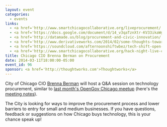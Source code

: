 ```yaml
---
layout: event
categories: 
  - events
links:
  - <a href='http://www.smartchicagocollaborative.org/liveprocurement/'>OpenGov Chicago Live&#58; IT Procurement & The City of Chicago</a>
  - <a href='https://docs.google.com/document/d/14_v3qaTznXtr-KV33ikaWgRUgVB6pgcl3dttmXRiSoc/edit'>OIT Procurement & The City of Chicago Meeting Notes</a>
  - <a href='http://datamade.us/blog/procurement-and-civic-innovation/'>DataMade&#58; Procurement and Civic Innovation</a>
  - <a href='http://www.derivativeworks.com/2014/02/some-thoughts-toward-the-maturation-of-the-civic-innovation-sector-of-the-technology-industry.html'>Daniel X. O'Neil&#58; Some Thoughts Toward the Maturation of the Civic Innovation Sector of the Technology Industry</a>
  - <a href='https://soundcloud.com/afternoonshiftwbez/tech-shift-open-data-and'>WBEZ Tech Shift&#58; Open data and government websites</a>
  - <a href='http://www.smartchicagocollaborative.org/hack-night-live-cio-brenna-berman-talks-procurement/'>Hack Night Live&#58; CIO Brenna Berman talks Procurement</a>
title: Chicago CIO Brenna Berman on Procurement
date: 2014-03-11T18:00:00-05:00
event_id: 96
sponsor: <a href='http://thoughtworks.com'>Thoughtworks</a>
---
```


<p>City of Chicago CIO <a href='http://www.cityofchicago.org/city/en/depts/doit/auto_generated/doit_leadership.html'>Brenna Berman</a> will host a Q&A session on technology procurement, similar to <a href='http://www.smartchicagocollaborative.org/liveprocurement/'>last month's OpenGov Chicago meetup</a> (here's the <a href='https://docs.google.com/document/d/14_v3qaTznXtr-KV33ikaWgRUgVB6pgcl3dttmXRiSoc/edit'>meeting notes</a>).</p><p>The City is looking for ways to improve the procurement process and lower barriers to entry for small and medium businesses. If you have questions, feedback or suggestions on how Chicago buys technology, this is your chance speak up!</p>
